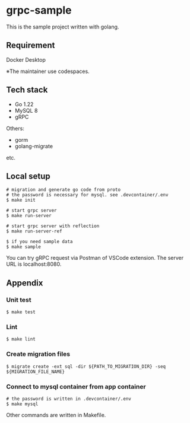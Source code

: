 # grpc-sample

This is the sample project written with golang.

## Requirement
Docker Desktop

※The maintainer use codespaces.

## Tech stack
- Go 1.22
- MySQL 8
- gRPC


Others:
- gorm
- golang-migrate

etc.

## Local setup

```
# migration and generate go code from proto
# the password is necessary for mysql. see .devcontainer/.env
$ make init

# start grpc server
$ make run-server

# start grpc server with reflection
$ make run-server-ref

$ if you need sample data
$ make sample
```

You can try gRPC request via Postman of VSCode extension. The server URL is localhost:8080.

## Appendix
### Unit test
```
$ make test
```

### Lint
```
$ make lint
```

### Create migration files
```
$ migrate create -ext sql -dir ${PATH_TO_MIGRATION_DIR} -seq ${MIGRATION_FILE_NAME}
```

### Connect to mysql container from app container
```
# the password is written in .devcontainer/.env
$ make mysql
```

Other commands are written in Makefile.